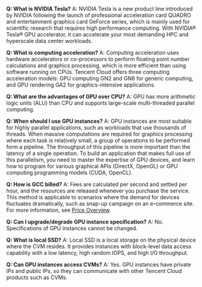 **Q: What is NVIDIA Tesla?**
A: NVIDIA Tesla is a new product line introduced by NVIDIA following the launch of professional acceleration card QUADRO and entertainment graphics card GeForce series, which is mainly used for scientific research that requires high performance computing. With NVIDIA® Tesla® GPU accelerator, it can accelerate your most demanding HPC and hyperscale data center workloads.

**Q: What is computing acceleration?**
A: Computing acceleration uses hardware accelerators or co-processors to perform floating point number calculations and graphics processing, which is more efficient than using software running on CPUs. Tencent Cloud offers three computing acceleration models: GPU computing GN2 and GN8 for generic computing, and GPU rendering GA2 for graphics-intensive applications.

**Q: What are the advantages of GPU over CPU?**
A: GPU has more arithmetic logic units (ALU) than CPU and supports large-scale multi-threaded parallel computing.

**Q: When should I use GPU instances?**
A: GPU instances are most suitable for highly parallel applications, such as workloads that use thousands of threads. When massive computations are required for graphics processing where each task is relatively small, a group of operations to be performed form a pipeline. The throughput of this pipeline is more important than the latency of a single operation. To build an application that makes full use of this parallelism, you need to master the expertise of GPU devices, and learn how to program for various graphical APIs (DirectX, OpenGL) or GPU computing programming models (CUDA, OpenCL).

**Q: How is GCC billed?**
A: Fees are calculated per second and settled per hour, and the resources are released whenever you purchase the service. This method is applicable to scenarios where the demand for devices fluctuates dramatically, such as snap-up campaign on an e-commerce site. For more information, see [Price Overview](https://cloud.tencent.com/doc/product/560/8025).

**Q: Can I upgrade/degrade GPU instance specification?**
A: No. Specifications of GPU instances cannot be changed.

**Q: What is local SSD?**
A: Local SSD is a local storage on the physical device where the CVM resides. It provides instances with block-level data access capability with a low latency, high random IOPS, and high I/O throughput. 

**Q: Can GPU instances access CVMs?**
A: Yes. GPU instances have private IPs and public IPs, so they can communicate with other Tencent Cloud products such as CVMs.

